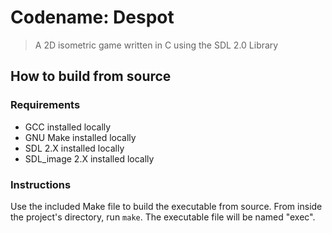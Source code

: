 # Codename: Despot
> A 2D isometric game written in C using the SDL 2.0 Library

## How to build from source

### Requirements

- GCC installed locally
- GNU Make installed locally
- SDL 2.X installed locally
- SDL\_image 2.X installed locally

### Instructions

Use the included Make file to build the executable from source.
From inside the project's directory, run `make`.
The executable file will be named "exec".
